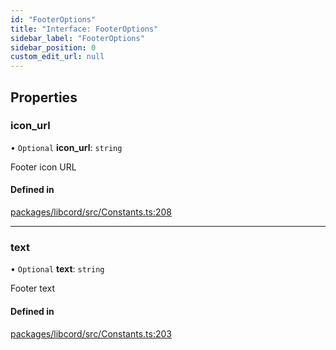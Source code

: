 ```yaml
---
id: "FooterOptions"
title: "Interface: FooterOptions"
sidebar_label: "FooterOptions"
sidebar_position: 0
custom_edit_url: null
---
```


## Properties

### icon\_url

• `Optional` **icon\_url**: `string`

Footer icon URL

#### Defined in

[packages/libcord/src/Constants.ts:208](https://github.com/Libcord/libcord/blob/60a6e24/packages/libcord/src/Constants.ts#L208)

___

### text

• `Optional` **text**: `string`

Footer text

#### Defined in

[packages/libcord/src/Constants.ts:203](https://github.com/Libcord/libcord/blob/60a6e24/packages/libcord/src/Constants.ts#L203)

